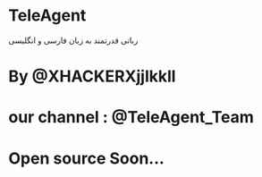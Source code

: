 # TeleAgent

رباتی قدرتمند به زبان فارسی و انگلیسی

# By @XHACKERXjjlkkll
# our channel : @TeleAgent_Team

# Open source Soon...

